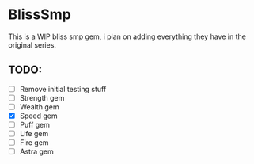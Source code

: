 # BlissSmp

This is a WIP bliss smp gem, i plan on adding everything they have in the original series.


## TODO: 

- [ ] Remove initial testing stuff
- [ ] Strength gem
- [ ] Wealth gem
- [x] Speed gem
- [ ] Puff gem
- [ ] Life gem
- [ ] Fire gem
- [ ] Astra gem
